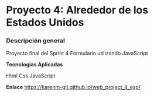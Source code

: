 # Proyecto 4: Alrededor de los Estados Unidos

### Descripción general

Proyecto final del Sprint 4
    Formulario utilizando JavaScript  

**Tecnologias Aplicadas**

Html 
Css 
JavaScript

**Enlace**
https://karenm-git.github.io/web_project_4_esp/
